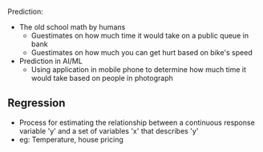 Prediction:
- The old school math by humans
  - Guestimates on how much time it would take on a public queue in bank
  - Guestimates on how much you can get hurt based on bike's speed
- Prediction in AI/ML
  - Using application in mobile phone to determine how much time it would take based on people in photograph

## Regression
- Process for estimating the relationship between a continuous response variable 'y' and a set of variables 'x' that describes 'y'
- eg: Temperature, house pricing 
